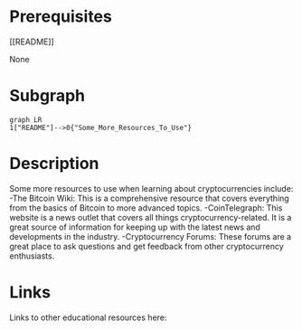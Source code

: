 # Prerequisites
[[README]]


None

# Subgraph

```mermaid
graph LR
1["README"]-->0{"Some_More_Resources_To_Use"}
```



# Description
  
Some more resources to use when learning about cryptocurrencies include: -The Bitcoin Wiki: This is a comprehensive resource that covers everything from the basics of Bitcoin to more advanced topics. -CoinTelegraph: This website is a news outlet that covers all things cryptocurrency-related. It is a great source of information for keeping up with the latest news and developments in the industry. -Cryptocurrency Forums: These forums are a great place to ask questions and get feedback from other cryptocurrency enthusiasts.

# Links
Links to other educational resources here: